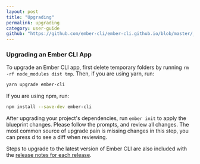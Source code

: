 ```yaml
---
layout: post
title: "Upgrading"
permalink: upgrading
category: user-guide
github: "https://github.com/ember-cli/ember-cli.github.io/blob/master/_posts/2013-04-03-upgrading.md"
---
```


### Upgrading an Ember CLI App

To upgrade an Ember CLI app, first delete temporary folders by running `rm -rf node_modules dist tmp`.
Then, if you are using yarn, run:

```bash
yarn upgrade ember-cli
```

If you are using npm, run:

```bash
npm install --save-dev ember-cli
```

After upgrading your project's dependencies, run `ember init` to apply the blueprint changes.
Please follow the prompts, and review all changes. The most common source of upgrade pain is missing changes in this step, you can press d to see a diff when reviewing.

Steps to upgrade to the latest version of Ember CLI are also included with the
[release notes for each release](https://github.com/ember-cli/ember-cli/releases).
